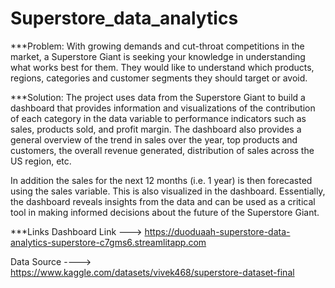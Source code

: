 # Superstore_data_analytics

***Problem: 
With growing demands and cut-throat competitions in the market, a Superstore Giant is seeking your knowledge in understanding what works best for them. They would like to understand which products, regions, categories and customer segments they should target or avoid.


***Solution:
The project uses data from the Superstore Giant to build a dashboard that provides information and visualizations of the contribution of each category in the data variable to performance indicators such as sales, products sold, and profit margin. The dashboard also provides a general overview of the trend in sales over the year, top products and customers, the overall revenue generated, distribution of sales across the US region, etc.

In addition the sales for the next 12 months (i.e. 1 year) is then forecasted using the sales variable. This is also visualized in the dashboard.
Essentially, the dashboard reveals insights from the data and can be used as a critical tool in making informed decisions about the future of the Superstore Giant.


***Links
Dashboard Link --->  https://duoduaah-superstore-data-analytics-superstore-c7gms6.streamlitapp.com 

Data Source ----> https://www.kaggle.com/datasets/vivek468/superstore-dataset-final

